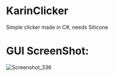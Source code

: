 # KarinClicker
Simple clicker made in C#, needs Siticone

# GUI ScreenShot:
![Screenshot_336](https://github.com/Desistirei/KarinClicker/assets/35118711/adfaf5d9-ed1d-49cb-ad0c-bc7f275c6fc6)
